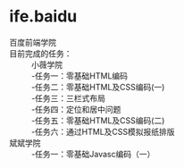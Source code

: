 # ife.baidu
百度前端学院<br>
目前完成的任务：<br>
            小薇学院<br>
            -任务一：零基础HTML编码<br>
            -任务二：零基础HTML及CSS编码(一)<br>
            -任务三：三栏式布局<br>
            -任务四：定位和居中问题<br>
            -任务五：零基础HTML及CSS编码(二)<br>
            -任务六：通过HTML及CSS模拟报纸排版<br>
            斌斌学院<br>
            -任务一：零基础Javasc编码（一）<br>
